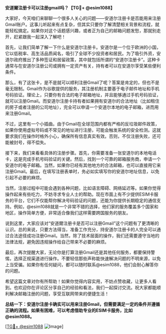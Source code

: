 **安道爾注册卡可以注册gmail吗？【TG💪+ @esim1088】**

大家好，今天咱们来聊聊一个很多人关心的问题——安道尔注册卡是否能用来注册Gmail账户。这事儿听起来有点复杂，但其实只要你了解清楚相关背景和流程，就能轻松搞定。如果你对这个话题感兴趣，或者正为自己的邮箱问题发愁，那就别走开，赶紧跟我一起深入了解吧！

首先，让我们简单了解一下什么是安道尔注册卡。安道尔是一个位于欧洲的小国，它以低税率、高生活品质闻名，吸引了全球不少投资者和居民。为了吸引外资，安道尔政府推出了多种签证和居留政策，其中就包括所谓的“安道尔注册卡”。这种卡通常与在安道尔注册公司或拥有一定资产有关，持有者可以在安道尔享受某些便利条件。

那么，有了这张卡，是不是就可以顺利注册Gmail了呢？答案是肯定的，但也不是毫无限制。Gmail作为谷歌提供的服务，其注册机制主要基于电子邮件地址和手机号码验证。理论上，只要你有合法的电子邮箱地址，并且能够通过手机号码验证，就可以注册Gmail。而安道尔注册卡持有者如果拥有安道尔的合法地址（比如租住的房子或者注册的公司地址），完全可以申请一个安道尔本地的电子邮箱，进而用来注册Gmail。

不过，这里有一个小插曲。由于Gmail在全球范围内都有严格的反垃圾邮件政策，如果你使用虚拟号码或不常见的地址进行注册，可能会触发系统的安全检测。这就要求我们在操作时格外小心，确保所有信息真实有效。否则，不仅注册失败，还可能被封号，得不偿失。

接下来，我们来看看具体的注册步骤。首先，你需要准备一张安道尔的本地电话卡，这是完成手机号码验证的关键。然后，找到一个可靠的邮箱服务商，申请一个安道尔的电子邮箱。当然，如果你已经有其他地方的合法邮箱，也可以直接用它来注册Gmail。最后，在填写注册表单时，务必如实填写你的安道尔地址信息，以免引起不必要的麻烦。

当然，注册过程中可能会遇到各种问题，比如语言障碍、网络延迟等。如果你觉得操作起来有些吃力，不妨寻求专业人士的帮助。现在市面上有不少提供ESIM卡服务的平台，它们不仅能帮你解决号码验证的问题，还能为你提供长期稳定的通信支持。例如，@esim1088就是一个非常不错的选择，他们家的服务覆盖多个国家和地区，操作简单方便，非常适合像我们这样需要跨国服务的朋友。

说到这里，大家应该对“安道爾注册卡是否可以注册Gmail”这个问题有了更清晰的认识。总的来说，只要方法得当，准备工作充分，持安道尔注册卡的人完全可以通过合法途径成功注册Gmail。当然，除了技术层面的操作，我们还需要遵守当地的法律法规，避免因违规操作给自己带来不必要的麻烦。

最后，再次提醒大家，无论你是打算注册Gmail还是其他任何服务，都要保持警惕，选择正规渠道进行操作。不要轻信那些声称能快速解决问题的不明来源，以免上当受骗。如果你有任何疑问，都可以随时联系@esim1088，他们会耐心解答你的问题。

希望这篇文章对你有所帮助！如果你觉得内容实用，不妨点赞收藏，让更多人看到。也欢迎你在评论区分享自己的经验和看法，我们一起探讨交流。祝大家都能顺利解决邮箱注册的问题，享受互联网带来的便捷生活！

**总结一下：安道尔注册卡确实可以用来注册Gmail，但需要满足一定的条件并遵循正确的流程。如果有困难，可以考虑借助专业的ESIM卡服务，比如@esim1088。**

[[TG💪+ @esim1088](https://t.me/s/esim1088) ![Image](https://i.postimg.cc/4NQfJmqS/Snipaste-2025-05-13-00-14-12.png)]